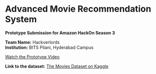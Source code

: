 # Advanced Movie Recommendation System

**Prototype Submission for Amazon HackOn Season 3**

**Team Name:** Hackverlords  
**Institution:** BITS Pilani, Hyderabad Campus

[Watch the Prototype Video](https://drive.google.com/file/d/1-pJYRUeIow-3jsFRKaUuVm79-rdjPzKl/view)

**Link to the dataset:** [The Movies Dataset on Kaggle](https://www.kaggle.com/datasets/rounakbanik/the-movies-dataset)
